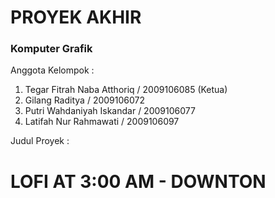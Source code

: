 # PROYEK AKHIR
### Komputer Grafik


Anggota Kelompok :
1. Tegar Fitrah Naba Atthoriq / 2009106085 (Ketua)
2. Gilang Raditya / 2009106072
3. Putri Wahdaniyah Iskandar / 2009106077
4. Latifah Nur Rahmawati / 2009106097

Judul Proyek :
# LOFI AT 3:00 AM - DOWNTON
